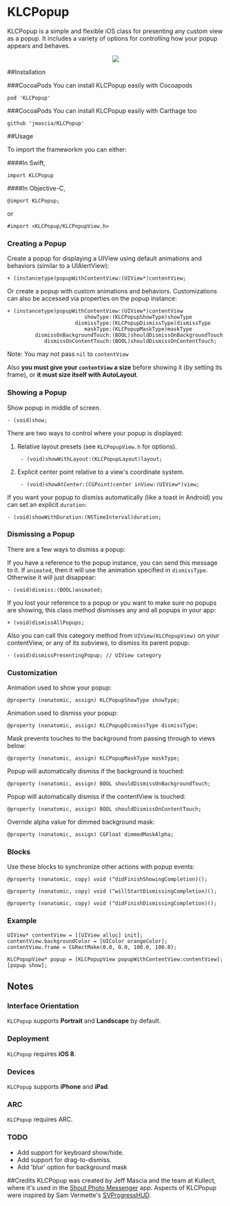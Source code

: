 KLCPopup
========

KLCPopup is a simple and flexible iOS class for presenting any custom view as a popup. It includes a variety of options for controlling how your popup appears and behaves.

<p align="center"><img src="http://i.imgur.com/BEmRGb5.gif"/></p>

##Installation

###CocoaPods
You can install KLCPopup easily with Cocoapods

```
pod 'KLCPopup'
```

###CocoaPods
You can install KLCPopup easily with Carthage too

```
github 'jmascia/KLCPopup'
```

##Usage

To import the frameworkm you can either:

####In Swift,

```
import KLCPopup
```

####In Objective-C,

```
@import KLCPopup;
```

or

```
#import <KLCPopup/KLCPopupView.h>
```

### Creating a Popup

Create a popup for displaying a UIView using default animations and behaviors (similar to a UIAlertView):

	+ (instancetype)popupWithContentView:(UIView*)contentView;

Or create a popup with custom animations and behaviors. Customizations can also be accessed via properties on the popup instance:

	+ (instancetype)popupWithContentView:(UIView*)contentView
							 showType:(KLCPopupShowType)showType
						  dismissType:(KLCPopupDismissType)dismissType
							 maskType:(KLCPopupMaskType)maskType
			 dismissOnBackgroundTouch:(BOOL)shouldDismissOnBackgroundTouch
				dismissOnContentTouch:(BOOL)shouldDismissOnContentTouch;

Note: You may not pass `nil` to `contentView`

Also **you must give your `contentView` a size** before showing it (by setting its frame), or **it must size itself with AutoLayout**.


### Showing a Popup


Show popup in middle of screen.

	- (void)show;

There are two ways to control where your popup is displayed:

1. Relative layout presets (see `KLCPopupView.h` for options).

		- (void)showWithLayout:(KLCPopupLayout)layout;


2. Explicit center point relative to a view's coordinate system.

		- (void)showAtCenter:(CGPoint)center inView:(UIView*)view;

If you want your popup to dismiss automatically (like a toast in Android) you can set an explicit `duration`:

	- (void)showWithDuration:(NSTimeInterval)duration;

### Dismissing a Popup

There are a few ways to dismiss a popup:

If you have a reference to the popup instance, you can send this message to it. If `animated`, then it will use the animation specified in `dismissType`. Otherwise it will just disappear:

	- (void)dismiss:(BOOL)animated;

If you lost your reference to a popup or you want to make sure no popups are showing, this class method dismisses any and all popups in your app:

	+ (void)dismissAllPopups;

Also you can call this category method from `UIView(KLCPopupView)` on your contentView, or any of its subviews, to dismiss its parent popup:

	- (void)dismissPresentingPopup; // UIView category

### Customization


Animation used to show your popup:

	@property (nonatomic, assign) KLCPopupShowType showType;

Animation used to dismiss your popup:

	@property (nonatomic, assign) KLCPopupDismissType dismissType;

Mask prevents touches to the background from passing through to views below:

	@property (nonatomic, assign) KLCPopupMaskType maskType;

Popup will automatically dismiss if the background is touched:

	@property (nonatomic, assign) BOOL shouldDismissOnBackgroundTouch;

Popup will automatically dismiss if the contentView is touched:

	@property (nonatomic, assign) BOOL shouldDismissOnContentTouch;

Override alpha value for dimmed background mask:

	@property (nonatomic, assign) CGFloat dimmedMaskAlpha;


### Blocks

Use these blocks to synchronize other actions with popup events:

	@property (nonatomic, copy) void (^didFinishShowingCompletion)();

	@property (nonatomic, copy) void (^willStartDismissingCompletion)();

	@property (nonatomic, copy) void (^didFinishDismissingCompletion)();


### Example

	UIView* contentView = [[UIView alloc] init];
	contentView.backgroundColor = [UIColor orangeColor];
	contentView.frame = CGRectMake(0.0, 0.0, 100.0, 100.0);

	KLCPopupView* popup = [KLCPopupView popupWithContentView:contentView];
	[popup show];

## Notes

### Interface Orientation
`KLCPopup` supports **Portrait** and **Landscape** by default.

### Deployment
`KLCPopup` requires **iOS 8**.

### Devices
`KLCPopup` supports **iPhone** and **iPad**.

### ARC
`KLCPopup` requires ARC.

### TODO
- Add support for keyboard show/hide.
- Add support for drag-to-dismiss.
- Add 'blur' option for background mask

##Credits
KLCPopup was created by Jeff Mascia and the team at Kullect, where it's used in the [Shout Photo Messenger](http://tryshout.com) app. Aspects of KLCPopup were inspired by Sam Vermette's [SVProgressHUD](https://github.com/samvermette/SVProgressHUD).

